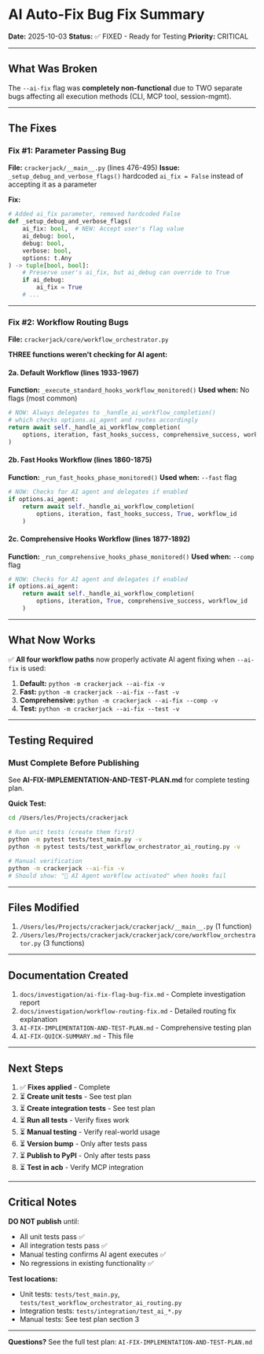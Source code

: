 # AI Auto-Fix Bug Fix Summary

**Date:** 2025-10-03
**Status:** ✅ FIXED - Ready for Testing
**Priority:** CRITICAL

---

## What Was Broken

The `--ai-fix` flag was **completely non-functional** due to TWO separate bugs affecting all execution methods (CLI, MCP tool, session-mgmt).

---

## The Fixes

### Fix #1: Parameter Passing Bug

**File:** `crackerjack/__main__.py` (lines 476-495)
**Issue:** `_setup_debug_and_verbose_flags()` hardcoded `ai_fix = False` instead of accepting it as a parameter

**Fix:**
```python
# Added ai_fix parameter, removed hardcoded False
def _setup_debug_and_verbose_flags(
    ai_fix: bool,  # NEW: Accept user's flag value
    ai_debug: bool,
    debug: bool,
    verbose: bool,
    options: t.Any
) -> tuple[bool, bool]:
    # Preserve user's ai_fix, but ai_debug can override to True
    if ai_debug:
        ai_fix = True
    # ...
```

---

### Fix #2: Workflow Routing Bugs

**File:** `crackerjack/core/workflow_orchestrator.py`

**THREE functions weren't checking for AI agent:**

#### 2a. Default Workflow (lines 1933-1967)
**Function:** `_execute_standard_hooks_workflow_monitored()`
**Used when:** No flags (most common)

```python
# NOW: Always delegates to _handle_ai_workflow_completion()
# which checks options.ai_agent and routes accordingly
return await self._handle_ai_workflow_completion(
    options, iteration, fast_hooks_success, comprehensive_success, workflow_id
)
```

#### 2b. Fast Hooks Workflow (lines 1860-1875)
**Function:** `_run_fast_hooks_phase_monitored()`
**Used when:** `--fast` flag

```python
# NOW: Checks for AI agent and delegates if enabled
if options.ai_agent:
    return await self._handle_ai_workflow_completion(
        options, iteration, fast_hooks_success, True, workflow_id
    )
```

#### 2c. Comprehensive Hooks Workflow (lines 1877-1892)
**Function:** `_run_comprehensive_hooks_phase_monitored()`
**Used when:** `--comp` flag

```python
# NOW: Checks for AI agent and delegates if enabled
if options.ai_agent:
    return await self._handle_ai_workflow_completion(
        options, iteration, True, comprehensive_success, workflow_id
    )
```

---

## What Now Works

✅ **All four workflow paths** now properly activate AI agent fixing when `--ai-fix` is used:

1. **Default:** `python -m crackerjack --ai-fix -v`
2. **Fast:** `python -m crackerjack --ai-fix --fast -v`
3. **Comprehensive:** `python -m crackerjack --ai-fix --comp -v`
4. **Test:** `python -m crackerjack --ai-fix --test -v`

---

## Testing Required

### Must Complete Before Publishing

See **AI-FIX-IMPLEMENTATION-AND-TEST-PLAN.md** for complete testing plan.

**Quick Test:**
```bash
cd /Users/les/Projects/crackerjack

# Run unit tests (create them first)
python -m pytest tests/test_main.py -v
python -m pytest tests/test_workflow_orchestrator_ai_routing.py -v

# Manual verification
python -m crackerjack --ai-fix -v
# Should show: "🤖 AI Agent workflow activated" when hooks fail
```

---

## Files Modified

1. `/Users/les/Projects/crackerjack/crackerjack/__main__.py` (1 function)
2. `/Users/les/Projects/crackerjack/crackerjack/core/workflow_orchestrator.py` (3 functions)

---

## Documentation Created

1. `docs/investigation/ai-fix-flag-bug-fix.md` - Complete investigation report
2. `docs/investigation/workflow-routing-fix.md` - Detailed routing fix explanation
3. `AI-FIX-IMPLEMENTATION-AND-TEST-PLAN.md` - Comprehensive testing plan
4. `AI-FIX-QUICK-SUMMARY.md` - This file

---

## Next Steps

1. ✅ **Fixes applied** - Complete
2. ⏳ **Create unit tests** - See test plan
3. ⏳ **Create integration tests** - See test plan
4. ⏳ **Run all tests** - Verify fixes work
5. ⏳ **Manual testing** - Verify real-world usage
6. ⏳ **Version bump** - Only after tests pass
7. ⏳ **Publish to PyPI** - Only after tests pass
8. ⏳ **Test in acb** - Verify MCP integration

---

## Critical Notes

**DO NOT publish** until:
- All unit tests pass ✅
- All integration tests pass ✅
- Manual testing confirms AI agent executes ✅
- No regressions in existing functionality ✅

**Test locations:**
- Unit tests: `tests/test_main.py`, `tests/test_workflow_orchestrator_ai_routing.py`
- Integration tests: `tests/integration/test_ai_*.py`
- Manual tests: See test plan section 3

---

**Questions?** See the full test plan: `AI-FIX-IMPLEMENTATION-AND-TEST-PLAN.md`
